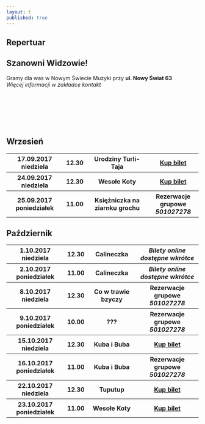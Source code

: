 ```yaml
---
layout: t
published: true
---
```


<link rel="stylesheet" href="https://unpkg.com/purecss@0.6.2/build/pure-min.css" integrity="sha384-UQiGfs9ICog+LwheBSRCt1o5cbyKIHbwjWscjemyBMT9YCUMZffs6UqUTd0hObXD" crossorigin="anonymous">







## Repertuar  

## Szanowni Widzowie!

Gramy dla was w Nowym Świecie Muzyki przy <strong>ul. Nowy Świat 63</strong> <br />
<i> Więcej informacji w zakładce kontakt</i> 
<br /><br /><br /><br /> 
	
<br /><br />

## Wrzesień

<table class="pure-table">
	<tr>
		<th>17.09.2017 niedziela</th>
		<th>12.30</th>
		<th>Urodziny Turli-Taja</th>
		<th><a href="https://ewejsciowki.pl/embedded/rezerwacja/76905
    ">Kup bilet</a></th>
	</tr>
	<tr>
		<th>24.09.2017 niedziela</th>
		<th>12.30</th>
		<th>Wesołe Koty</th>
		<th><a href="https://ewejsciowki.pl/embedded/rezerwacja/76906
    ">Kup bilet</a></th>
	</tr>
	<tr>
		<th>25.09.2017 poniedziałek</th>
		<th>11.00</th>
		<th>Księżniczka na ziarnku grochu</th>
		<th>Rezerwacje grupowe <i><br />501027278</i></th>
	</tr>
</table>

## Październik

<table class="pure-table">
<tr>
		<th>1.10.2017 niedziela</th>
		<th>12.30</th>
		<th>Calineczka</th>
		<th><i>Bilety online dostępne wkrótce</i></th>
	</tr>
	<tr>
		<th>2.10.2017 poniedziałek</th>
		<th>11.00</th>
		<th>Calineczka</th>
		<th><i>Bilety online dostępne wkrótce</i></th>
	</tr>
	<tr>
		<th>8.10.2017 niedziela</th>
		<th>12.30</th>
		<th>Co w trawie bzyczy</th>
		<th>Rezerwacje grupowe <i><br />501027278</i></th>
	</tr>
	<tr>
		<th>9.10.2017 poniedziałek</th>
		<th>10.00</th>
		<th>???</th>
		<th>Rezerwacje grupowe <i><br />501027278</i></th>
	</tr>
	<tr>
		<th>15.10.2017 niedziela</th>
		<th>12.30</th>
		<th>Kuba i Buba</th>
		<th><a href="https://ewejsciowki.pl/embedded/rezerwacja/67919
    ">Kup bilet</a></th>
	</tr>
	<tr>
		<th>16.10.2017 poniedziałek</th>
		<th>11.00</th>
		<th>Kuba i Buba</th>
		<th>Rezerwacje grupowe <i><br />501027278</i></th>
	</tr>
	<tr>
		<th>22.10.2017 niedziela</th>
		<th>12.30</th>
		<th>Tuputup</th>
		<th><a href="https://ewejsciowki.pl/embedded/rezerwacja/67921
    ">Kup bilet</a></th>
	</tr>
	<tr>
		<th>23.10.2017 poniedziałek</th>
		<th>11.00</th>
		<th>Wesołe Koty</th>
		<th><a href="https://ewejsciowki.pl/embedded/rezerwacja/67921
    ">Kup bilet</a></th>
	</tr>
<!-- 	<tr>
		<th>29.10.2017 niedziela</th>
		<th>12.30</th>
		<th>Urodziny Turli Taja</th>
		<th><a href="https://ewejsciowki.pl/embedded/rezerwacja/67921
    ">Kup bilet</a></th>
	</tr>
	<tr>
		<th>29.10.2017 niedziela</th>
		<th>16.00</th>
		<th>Księżniczka na ziarnku grochu</th>
		<th><a href="https://ewejsciowki.pl/embedded/rezerwacja/67921
    ">Kup bilet</a></th>
	</tr>
	<tr>
		<th>30.10.2017 poniedziałek</th>
		<th>11.00</th>
		<th>Księżniczka na ziarnku grochu</th>
		<th><a href="https://ewejsciowki.pl/embedded/rezerwacja/67921
    ">Kup bilet</a></th>
	</tr> -->
	
</table>



<style>
.pure-table thead {
    background-color: rgba(143, 223, 255, 0.19) !important;
    color: #000;
    text-align: left;
    vertical-align: bottom;
}
</style>
